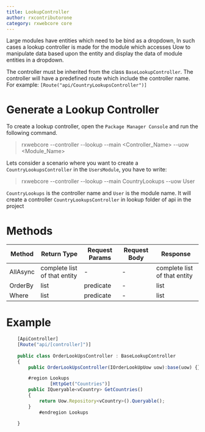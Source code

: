 ```yaml
---
title: LookupController
author: rxcontributorone
category: rxwebcore core
---
```


Large modules have entities which need to be bind as a dropdown, In such cases a lookup controller is made for the module which accesses Uow to manipulate data based upon the entity and display the data of module entities in a dropdown.  

The controller must be inherited from the class `BaseLookupController`. The controller will have a predefined route which include the controller name. For example: `[Route("api/CountryLookupsController")]` 

# Generate a Lookup Controller

To create a lookup controller, open the `Package Manager Console` and run the following command.

> rxwebcore --controller --lookup --main <Controller_Name> --uow <Module_Name>

Lets consider a scenario where you want to create a `CountryLookupsController` in the `UsersModule`, you have to write:

> rxwebcore --controller --lookup --main CountryLookups --uow User

`CountryLookups` is the controller name and `User` is the module name. It will create a controller `CountryLookupsController` in lookup folder of api in the project

# Methods

| Method | Return Type | Request Params | Request Body | Response|
| ----------- | ----------- | ----------- | ----------- | ----------- | 
| AllAsync | complete list of that entity | - | - | complete list of that entity |
| OrderBy | list | predicate | - | list |
| Where | list | predicate |-| list |

# Example

```js
    [ApiController]
    [Route("api/[controller]")]
	
	public class OrderLookUpsController : BaseLookupController
    {
        public OrderLookUpsController(IOrderLookUpUow uow):base(uow) {}

        #region Lookups
        		[HttpGet("Countries")]
		public IQueryable<vCountry> GetCountries()
		{
			return Uow.Repository<vCountry>().Queryable();
		}
            #endregion Lookups

    }

```